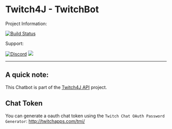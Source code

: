 # Twitch4J - TwitchBot

Project Information:

[![Build Status](https://travis-ci.org/twitch4j/twitch4j-chatbot.svg?branch=master)](https://travis-ci.org/twitch4j/twitch4j-chatbot)

Support:

[![Discord](https://img.shields.io/badge/Join-Twitch4J-7289DA.svg?style=flat-square)](https://discord.gg/FQ5vgW3)
[<img src="https://discordapp.com/api/guilds/143001431388061696/widget.png?style=shield">](https://discord.gg/FQ5vgW3)

--------

## A quick note:
This Chatbot is part of the [Twitch4J API](https://github.com/PhilippHeuer/twitch4j) project.


## Chat Token
You can generate a oauth chat token using the `Twitch Chat OAuth Password Generator`:
http://twitchapps.com/tmi/
